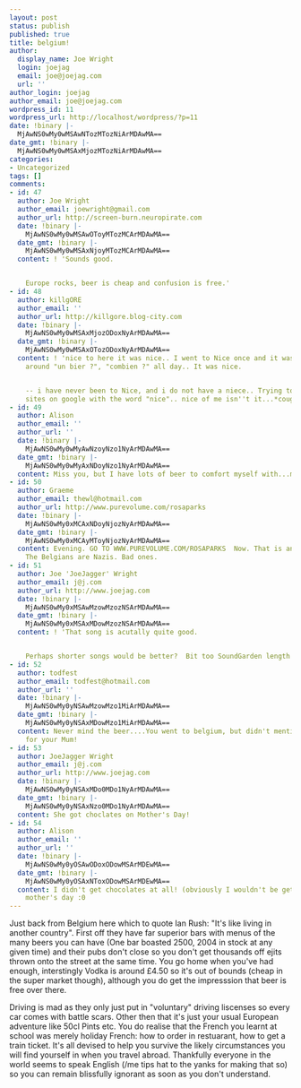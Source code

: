 ```yaml
---
layout: post
status: publish
published: true
title: belgium!
author:
  display_name: Joe Wright
  login: joejag
  email: joe@joejag.com
  url: ''
author_login: joejag
author_email: joe@joejag.com
wordpress_id: 11
wordpress_url: http://localhost/wordpress/?p=11
date: !binary |-
  MjAwNS0wMy0wMSAwNTozMTozNiArMDAwMA==
date_gmt: !binary |-
  MjAwNS0wMy0wMSAxMjozMTozNiArMDAwMA==
categories:
- Uncategorized
tags: []
comments:
- id: 47
  author: Joe Wright
  author_email: joewright@gmail.com
  author_url: http://screen-burn.neuropirate.com
  date: !binary |-
    MjAwNS0wMy0wMSAwOToyMTozMCArMDAwMA==
  date_gmt: !binary |-
    MjAwNS0wMy0wMSAxNjoyMTozMCArMDAwMA==
  content: ! 'Sounds good.


    Europe rocks, beer is cheap and confusion is free.'
- id: 48
  author: killgORE
  author_email: ''
  author_url: http://killgore.blog-city.com
  date: !binary |-
    MjAwNS0wMy0wMSAxMjozODoxNyArMDAwMA==
  date_gmt: !binary |-
    MjAwNS0wMy0wMSAxOTozODoxNyArMDAwMA==
  content: ! 'nice to here it was nice.. I went to Nice once and it was nice. Sat
    around "un bier ?", "combien ?" all day.. It was nice.


    -- i have never been to Nice, and i do not have a niece.. Trying to rank your
    sites on google with the word "nice".. nice of me isn''t it...*cough* NICE'
- id: 49
  author: Alison
  author_email: ''
  author_url: ''
  date: !binary |-
    MjAwNS0wMy0wMyAwNzoyNzo1NyArMDAwMA==
  date_gmt: !binary |-
    MjAwNS0wMy0wMyAxNDoyNzo1NyArMDAwMA==
  content: Miss you, but I have lots of beer to comfort myself with...mwah ha hah.....
- id: 50
  author: Graeme
  author_email: thewl@hotmail.com
  author_url: http://www.purevolume.com/rosaparks
  date: !binary |-
    MjAwNS0wMy0xMCAxNDoyNjozNyArMDAwMA==
  date_gmt: !binary |-
    MjAwNS0wMy0xMCAyMToyNjozNyArMDAwMA==
  content: Evening. GO TO WWW.PUREVOLUME.COM/ROSAPARKS  Now. That is an order.
    The Belgians are Nazis. Bad ones.
- id: 51
  author: Joe 'JoeJagger' Wright
  author_email: j@j.com
  author_url: http://www.joejag.com
  date: !binary |-
    MjAwNS0wMy0xMSAwMzowMzozNSArMDAwMA==
  date_gmt: !binary |-
    MjAwNS0wMy0xMSAxMDowMzozNSArMDAwMA==
  content: ! 'That song is acutally quite good.


    Perhaps shorter songs would be better?  Bit too SoundGarden length atm!'
- id: 52
  author: todfest
  author_email: todfest@hotmail.com
  author_url: ''
  date: !binary |-
    MjAwNS0wMy0yNSAwMzowMzo1MiArMDAwMA==
  date_gmt: !binary |-
    MjAwNS0wMy0yNSAxMDowMzo1MiArMDAwMA==
  content: Never mind the beer....You went to belgium, but didn't mention buying chocolates
    for your Mum!
- id: 53
  author: JoeJagger Wright
  author_email: j@j.com
  author_url: http://www.joejag.com
  date: !binary |-
    MjAwNS0wMy0yNSAxMDo0MDo1NyArMDAwMA==
  date_gmt: !binary |-
    MjAwNS0wMy0yNSAxNzo0MDo1NyArMDAwMA==
  content: She got choclates on Mother's Day!
- id: 54
  author: Alison
  author_email: ''
  author_url: ''
  date: !binary |-
    MjAwNS0wMy0yOSAwODoxODowMSArMDEwMA==
  date_gmt: !binary |-
    MjAwNS0wMy0yOSAxNToxODowMSArMDEwMA==
  content: I didn't get chocolates at all! (obviously I wouldn't be getting them on
    mother's day :0
---
```

<p>Just back from Belgium here which to quote Ian Rush: "It's like living in another country".  First off they have far superior bars with menus of the many beers you can have (One bar boasted 2500, 2004 in stock at any given time) and their pubs don't close so you don't get thousands off ejits thrown onto the street at the same time.  You go home when you've had enough, interstingly Vodka is around &pound;4.50 so it's out of bounds (cheap in the super market though), although you do get the impresssion that beer is free over there.</p>
<p>Driving is mad as they only just put in "voluntary" driving liscenses so every car comes with battle scars.  Other then that it's just your usual European adventure like 50cl Pints etc.  You do realise that the French you learnt at school was merely holiday French: how to order in restuarant, how to get a train ticket.  It's all devised to help you survive the likely circumstances you will find yourself in when you travel abroad.  Thankfully everyone in the world seems to speak English (/me tips hat to the yanks for making that so) so you can remain blissfully ignorant as soon as you don't understand.</p>

